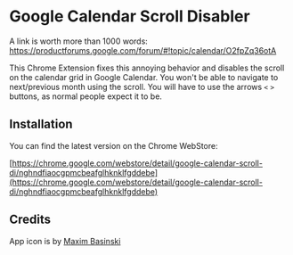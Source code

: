 # Google Calendar Scroll Disabler

A link is worth more than 1000 words: [https://productforums.google.com/forum/#!topic/calendar/O2fpZq36otA
](https://productforums.google.com/forum/#!topic/calendar/O2fpZq36otA)

This Chrome Extension fixes this annoying behavior and disables the scroll on the calendar grid in Google Calendar. You won't be able to navigate to next/previous month using the scroll. You will have to use the arrows `<` `>` buttons, as normal people expect it to be.

## Installation

You can find the latest version on the Chrome WebStore:

[https://chrome.google.com/webstore/detail/google-calendar-scroll-di/nghndfiaocgpmcbeafglhknklfgddebe](https://chrome.google.com/webstore/detail/google-calendar-scroll-di/nghndfiaocgpmcbeafglhknklfgddebe)

## Credits
App icon is by [Maxim Basinski](https://www.iconfinder.com/vasabii)
